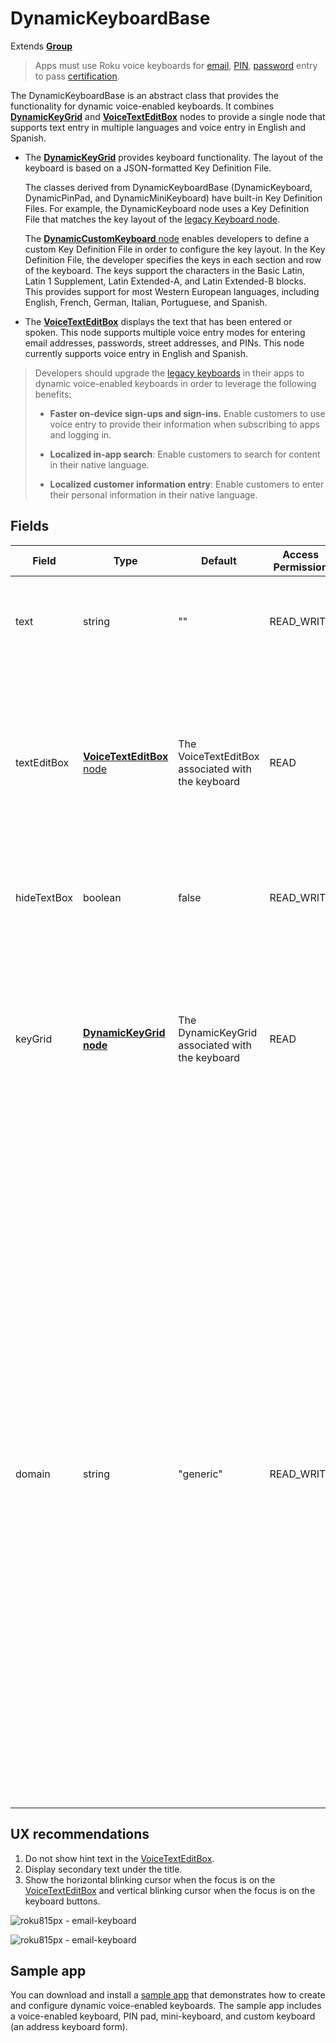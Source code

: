 DynamicKeyboardBase
===================

Extends [**Group**](/docs/references/scenegraph/layout-group-nodes/group.md "**Group**")

> Apps must use Roku voice keyboards for [email](/docs/references/scenegraph/dynamic-voice-keyboard-nodes/dynamic-keyboard.md), [PIN](/docs/references/scenegraph/dynamic-voice-keyboard-nodes/dynamic-pinpad.md), [password](/docs/references/scenegraph/dynamic-voice-keyboard-nodes/dynamic-keyboard.md) entry to pass [certification](/docs/developer-program/certification/certification.md#4-channel-operation).

The DynamicKeyboardBase is an abstract class that provides the functionality for dynamic voice-enabled keyboards. It combines [**DynamicKeyGrid**](/docs/references/scenegraph/dynamic-voice-keyboard-nodes/dynamic-key-grid.md) and [**VoiceTextEditBox**](/docs/references/scenegraph/dynamic-voice-keyboard-nodes/voice-text-edit-box.md) nodes to provide a single node that supports text entry in multiple languages and voice entry in English and Spanish.

*   The [**DynamicKeyGrid**](/docs/references/scenegraph/dynamic-voice-keyboard-nodes/dynamic-key-grid.md) provides keyboard functionality. The layout of the keyboard is based on a JSON-formatted Key Definition File.
    
    The classes derived from DynamicKeyboardBase (DynamicKeyboard, DynamicPinPad, and DynamicMiniKeyboard) have built-in Key Definition Files. For example, the DynamicKeyboard node uses a Key Definition File that matches the key layout of the [legacy Keyboard node](/docs/references/scenegraph/widget-nodes/keyboard.md).
    
    The [**DynamicCustomKeyboard** node](/docs/references/scenegraph/dynamic-voice-keyboard-nodes/dynamic-custom-keyboard.md) enables developers to define a custom Key Definition File in order to configure the key layout. In the Key Definition File, the developer specifies the keys in each section and row of the keyboard. The keys support the characters in the Basic Latin, Latin 1 Supplement, Latin Extended-A, and Latin Extended-B blocks. This provides support for most Western European languages, including English, French, German, Italian, Portuguese, and Spanish.
    

*   The [**VoiceTextEditBox**](/docs/references/scenegraph/dynamic-voice-keyboard-nodes/voice-text-edit-box.md) displays the text that has been entered or spoken. This node supports multiple voice entry modes for entering email addresses, passwords, street addresses, and PINs. This node currently supports voice entry in English and Spanish.

> Developers should upgrade the [legacy keyboards](/docs/references/scenegraph/widget-nodes/keyboard.md) in their apps to dynamic voice-enabled keyboards in order to leverage the following benefits:
> 
> *   **Faster on-device sign-ups and sign-ins.** Enable customers to use voice entry to provide their information when subscribing to apps and logging in.
>     
> *   **Localized in-app search**: Enable customers to search for content in their native language.
>     
> *   **Localized customer information entry**: Enable customers to enter their personal information in their native language.
>     

Fields
------

| Field | Type | Default | Access Permission | Description |
| --- | --- | --- | --- | --- |
| text | string | ""  | READ\_WRITE | Contains the string of characters that has been entered. The text written to this field may also be displayed in the VoiceTextEditBox. |
| textEditBox | [**VoiceTextEditBox** node](/docs/references/scenegraph/dynamic-voice-keyboard-nodes/voice-text-edit-box.md) | The VoiceTextEditBox associated with the keyboard | READ | The internal [VoiceTextEditBox node](/docs/references/scenegraph/dynamic-voice-keyboard-nodes/voice-text-edit-box.md) used by this DynamicKeyboardBase node.  <br>  <br>Do not set this field to null or to a different VoiceTextEditBox node; this field should be used only to access the fields of this node's internal VoiceTextEditBox node. |
| hideTextBox | boolean | false | READ\_WRITE | Hides the keyboard's internal **VoiceTextEditBox**, and renders the keyboard's **DynamicKeyGrid** at the top of the node. |
| keyGrid | **[DynamicKeyGrid node](/docs/references/scenegraph/dynamic-voice-keyboard-nodes/dynamic-key-grid.md)** | The DynamicKeyGrid associated with the keyboard | READ | The internal [DynamicKeyGrid node](/docs/references/scenegraph/dynamic-voice-keyboard-nodes/dynamic-key-grid.md) used by this DynamicKeyboardBase node.  <br>  <br>Do not set this field to null or to a different DynamicKeyGrid node; this field should be only used to access the fields of this node's internal DynamicKeyGrid node, such as the mode or horizWrapping fields. |
| domain | string | "generic" | READ\_WRITE | The keyboard mode, which may be one of the following:  <br><br>*   "email": letter-by-letter dictation for emails.<br>*   "numeric": letter-by-letter dictation for PIN codes, zip codes, and other numeric input.<br>*   "alphanumeric": letter-by-letter dication for street addresses or other sequences of numbers and letters.<br>*   "generic": Full word input for search queries or other sequences of numbers, letters and symbols.<br>*   "password": letter-by-letter dication for passwords.<br><br>  <br>The domain may be used to:  <br><br>*   Set options for the speech recognition system.<br>*   Identify when a complete string has been entered (for example, an email address).<br>*   Specify whether the entered string is displayed as a single string or a discrete sequence of characters (for example, a PIN code).<br>*   Enable key suggestions (for example, a pop-up for the ampersand key (&) to provide common email choices). |

UX recommendations
------------------

1.  Do not show hint text in the [VoiceTextEditBox](/docs/references/scenegraph/dynamic-voice-keyboard-nodes/voice-text-edit-box.md).
2.  Display secondary text under the title.
3.  Show the horizontal blinking cursor when the focus is on the [VoiceTextEditBox](/docs/references/scenegraph/dynamic-voice-keyboard-nodes/voice-text-edit-box.md) and vertical blinking cursor when the focus is on the keyboard buttons.

![roku815px - email-keyboard](https://image.roku.com/ZHZscHItMTc2/email-keyboard.png)

![roku815px - email-keyboard](https://image.roku.com/ZHZscHItMTc2/email-keyboard-2.png)

Sample app
----------

You can download and install a [sample app](https://github.com/rokudev/dynamic-voice-enabled-keyboards) that demonstrates how to create and configure dynamic voice-enabled keyboards. The sample app includes a voice-enabled keyboard, PIN pad, mini-keyboard, and custom keyboard (an address keyboard form).